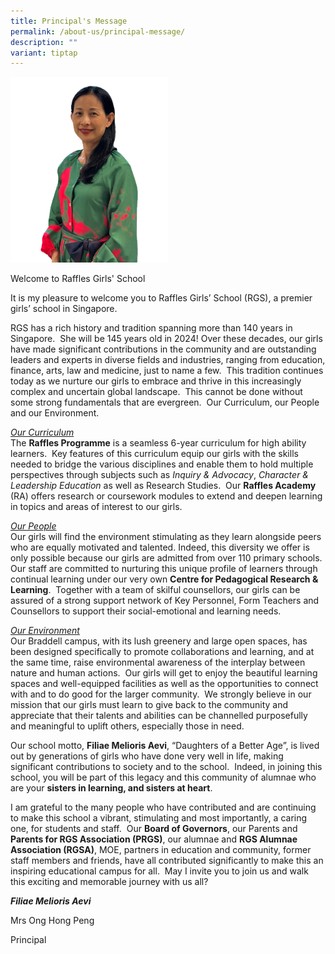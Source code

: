 ```yaml
---
title: Principal's Message
permalink: /about-us/principal-message/
description: ""
variant: tiptap
---
```

<p></p><div class="isomer-image-wrapper"><img style="width: 50%;" height="auto" width="100%" alt="" src="/images/Mrs_Ong_Profile.png"></div><p>Welcome to Raffles Girls' School</p><p>It is my pleasure to welcome you to Raffles Girls’ School (RGS), a premier girls’ school in Singapore.</p><p>RGS has a rich history and tradition spanning more than 140 years in Singapore.&nbsp; She will be 145 years old in 2024! Over these decades, our girls have made significant contributions in the community and are outstanding leaders and experts in diverse fields and industries, ranging from education, finance, arts, law and medicine, just to name a few.&nbsp; This tradition continues today as we nurture our girls to embrace and thrive in this increasingly complex and uncertain global landscape.&nbsp; This cannot be done without some strong fundamentals that are evergreen.&nbsp; Our Curriculum, our People and our Environment.</p><p><em><u>Our Curriculum</u></em><br>The <strong>Raffles Programme</strong> is a seamless 6-year curriculum for high ability learners.&nbsp; Key features of this curriculum equip our girls with the skills needed to bridge the various disciplines and enable them to hold multiple perspectives through subjects such as <em>Inquiry &amp; Advocacy</em>, <em>Character &amp; Leadership Education</em> as well as Research Studies.&nbsp; Our <strong>Raffles Academy</strong> (RA) offers research or coursework modules to extend and deepen learning in topics and areas of interest to our girls.&nbsp;</p><p><em><u>Our People</u></em><br>Our girls will find the environment stimulating as they learn alongside peers who are equally motivated and talented. Indeed, this diversity we offer is only possible because our girls are admitted from over 110 primary schools. Our staff are committed to nurturing this unique profile of learners through continual learning under our very own <strong>Centre for Pedagogical Research &amp; Learning</strong>.&nbsp; Together with a team of skilful counsellors, our girls can be assured of a strong support network of Key Personnel, Form Teachers and Counsellors to support their social-emotional and learning needs.&nbsp;</p><p><em><u>Our Environment</u></em><br>Our Braddell campus, with its lush greenery and large open spaces, has been designed specifically to promote collaborations and learning, and at the same time, raise environmental awareness of the interplay between nature and human actions.&nbsp; Our girls will get to enjoy the beautiful learning spaces and well-equipped facilities as well as the opportunities to connect with and to do good for the larger community.&nbsp; We strongly believe in our mission that our girls must learn to give back to the community and appreciate that their talents and abilities can be channelled purposefully and meaningful to uplift others, especially those in need.</p><p>Our school motto, <strong>Filiae Melioris Aevi</strong>, “Daughters of a Better Age”, is lived out by generations of girls who have done very well in life, making significant contributions to society and to the school.&nbsp; Indeed, in joining this school, you will be part of this legacy and this community of alumnae who are your <strong>sisters in learning, and sisters at heart</strong>.&nbsp;</p><p>I am grateful to the many people who have contributed and are continuing to make this school a vibrant, stimulating and most importantly, a caring one, for students and staff.&nbsp; Our <strong>Board of Governors</strong>, our Parents and <strong>Parents for RGS Association (PRGS)</strong>, our alumnae and <strong>RGS Alumnae Association (RGSA)</strong>, MOE, partners in education and community, former staff members and friends, have all contributed significantly to make this an inspiring educational campus for all.&nbsp; May I invite you to join us and walk this exciting and memorable journey with us all? &nbsp;</p><p><strong><em>Filiae Melioris Aevi</em></strong></p><p>Mrs Ong Hong Peng</p><p>Principal</p><p></p>